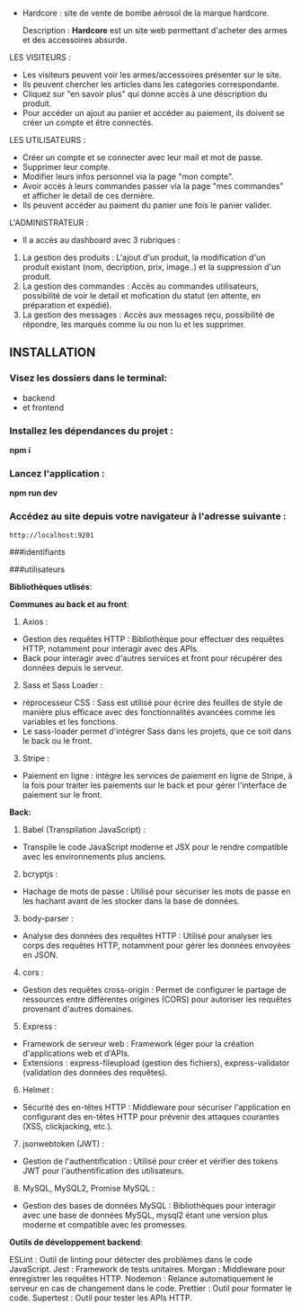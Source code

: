 - Hardcore : site de vente de bombe aérosol de la marque hardcore.

   Description :
**Hardcore** est un site web permettant d'acheter des armes et des accessoires absurde.

LES VISITEURS :

- Les visiteurs peuvent voir les armes/accessoires présenter sur le site.
- Ils peuvent chercher les articles dans les categories correspondante.
- Cliquez sur "en savoir plus" qui donne accès à une déscription du produit.
- Pour accéder un ajout au panier et accéder au paiement, ils doivent se créer un compte et être connectés.

LES UTILISATEURS :

- Créer un compte et se connecter avec leur mail et mot de passe. 
- Supprimer leur compte.
- Modifier leurs infos personnel via la page "mon compte".
- Avoir accès à leurs commandes passer via la page "mes commandes" et afficher le detail de ces dernière.
- Ils peuvent accéder au paiment du panier une fois le panier valider.

L'ADMINISTRATEUR :

- Il a accès au dashboard avec 3 rubriques :
1. La gestion des produits : L'ajout d'un produit, la modification d'un produit existant (nom, decription, prix, image..) et la suppression d'un produit.
2. La gestion des commandes : Accès au commandes utilisateurs, possibilité de voir le detail et mofication du statut (en attente, en préparation et expédié).
3. La gestion des messages : Accès aux messages reçu, possibilité de répondre, les marqués comme lu ou non lu et les supprimer.



## INSTALLATION

### Visez les dossiers dans le terminal:
- backend 
- et frontend

### Installez les dépendances du projet : 
**npm i**

### Lancez l'application : 
**npm run dev**

### Accédez au site depuis votre navigateur à l'adresse suivante :
    http://localhost:9201

###identifiants

###utilisateurs

**Bibliothèques utlisés**:

**Communes au back et au front**:
 
1. Axios :

- Gestion des requêtes HTTP : Bibliothèque pour effectuer des requêtes HTTP, notamment pour interagir avec des APIs.
- Back pour interagir avec d'autres services et  front pour récupérer des données depuis le serveur.

2. Sass et Sass Loader :

- réprocesseur CSS : Sass est utilisé pour écrire des feuilles de style de manière plus efficace avec des fonctionnalités avancées comme les variables et les fonctions.
- Le sass-loader permet d'intégrer Sass dans les projets, que ce soit dans le back ou le front.

3. Stripe :

- Paiement en ligne : intégre les services de paiement en ligne de Stripe, à la fois pour traiter les paiements sur le back et pour gérer l'interface de paiement sur le front.

**Back:**

1. Babel (Transpilation JavaScript) :

- Transpile le code JavaScript moderne et JSX pour le rendre compatible avec les environnements plus anciens.

2. bcryptjs :

- Hachage de mots de passe : Utilisé pour sécuriser les mots de passe en les hachant avant de les stocker dans la base de données.

3. body-parser :

- Analyse des données des requêtes HTTP : Utilisé pour analyser les corps des requêtes HTTP, notamment pour gérer les données envoyées en JSON.

4. cors :

- Gestion des requêtes cross-origin : Permet de configurer le partage de ressources entre différentes origines (CORS) pour autoriser les requêtes provenant d'autres domaines.

5. Express :

- Framework de serveur web : Framework léger pour la création d'applications web et d'APIs.
- Extensions : express-fileupload (gestion des fichiers), express-validator (validation des données des requêtes).

6. Helmet :

- Sécurité des en-têtes HTTP : Middleware pour sécuriser l'application en configurant des en-têtes HTTP pour prévenir des attaques courantes (XSS, clickjacking, etc.).

7. jsonwebtoken (JWT) :

- Gestion de l'authentification : Utilisé pour créer et vérifier des tokens JWT pour l'authentification des utilisateurs.

8. MySQL, MySQL2, Promise MySQL :

- Gestion des bases de données MySQL : Bibliothèques pour interagir avec une base de données MySQL, mysql2 étant une version plus moderne et compatible avec les promesses.

**Outils de développement backend**:

ESLint : Outil de linting pour détecter des problèmes dans le code JavaScript.
Jest : Framework de tests unitaires.
Morgan : Middleware pour enregistrer les requêtes HTTP.
Nodemon : Relance automatiquement le serveur en cas de changement dans le code.
Prettier : Outil pour formater le code.
Supertest : Outil pour tester les APIs HTTP.